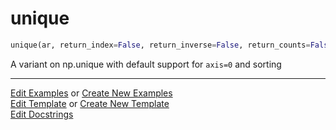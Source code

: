 # <a id="McUtils.Numputils.SetOps.unique">unique</a>

```python
unique(ar, return_index=False, return_inverse=False, return_counts=False, axis=0, sorting=None): 
```
A variant on np.unique with default support for `axis=0` and sorting 




___

[Edit Examples](https://github.com/McCoyGroup/McUtils/edit/edit/ci/examples/ci/docs/McUtils/Numputils/SetOps/unique.md) or 
[Create New Examples](https://github.com/McCoyGroup/McUtils/new/edit/?filename=ci/examples/ci/docs/McUtils/Numputils/SetOps/unique.md) <br/>
[Edit Template](https://github.com/McCoyGroup/McUtils/edit/edit/ci/docs/ci/docs/McUtils/Numputils/SetOps/unique.md) or 
[Create New Template](https://github.com/McCoyGroup/McUtils/new/edit/?filename=ci/docs/templates/ci/docs/McUtils/Numputils/SetOps/unique.md) <br/>
[Edit Docstrings](https://github.com/McCoyGroup/McUtils/edit/edit/McUtils/Numputils/SetOps.py?message=Update%20Docs)